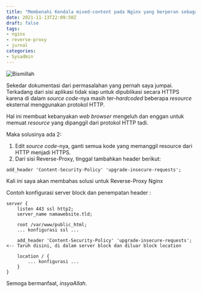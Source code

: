 ```yaml
---
title: "Membenahi Kendala mixed-content pada Nginx yang berperan sebagai Reverse-Proxy"
date: 2021-11-13T22:09:50Z
draft: false
tags:
- nginx
- reverse-proxy
- jurnal
categories:
- Sysadmin
---
```


![Bismillah](https://s3-jak01.storageraya.com/ahf-testcdn/img/bismillah_300x60.png#center)

Sekedar dokumentasi dari permasalahan yang pernah saya jumpai. Terkadang dari sisi aplikasi tidak siap untuk dipublikasi secara HTTPS karena di dalam _source code_-nya masih ter-_hardcoded_ beberapa _resource_ eksternal menggunakan protokol HTTP.

Hal ini membuat kebanyakan _web browser_ mengeluh dan enggan untuk memuat _resource_ yang dipanggil dari protokol HTTP tadi.

Maka solusinya ada 2:

1. Edit _source code_-nya, ganti semua kode yang memanggil resource dari HTTP menjadi HTTPS.
2. Dari sisi Reverse-Proxy, tinggal tambahkan header berikut:

```
add_header 'Content-Security-Policy' 'upgrade-insecure-requests';
```


Kali ini saya akan membahas solusi untuk Reverse-Proxy Nginx

Contoh konfigurasi server block dan penempatan header :

```
server {
    listen 443 ssl http2;
    server_name namawebsite.tld;

    root /var/www/public_html;
    ... konfigurasi ssl ...

    add_header 'Content-Security-Policy' 'upgrade-insecure-requests';  <-- Taruh disini, di dalam server block dan diluar block location

    location / {
        ... konfigurasi ...
    }
}
```

Semoga bermanfaat, _insyaAllah_.